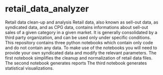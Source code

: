# retail_data_analyzer
Retail data clean-up and analysis
Retail data, also known as sell-out data, as syndicated data, and as CPG data, contains informations about sell-out sales of a given category in a given market. It is generally consolidated by a third party organization, and can be used only under specific conditions. 
This repository contains three python notebooks which contain only code and do not contain any data. To make use of the notebooks you will need to provide your own syndicated data and modify the relevant parameters. 
The first notebook simplifies the cleanup and normalization of retail data files. 
The second notebook generates reports
The third notebook generates statistical visualizations.
